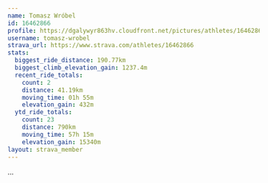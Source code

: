 ```yaml
---
name: Tomasz Wróbel
id: 16462866
profile: https://dgalywyr863hv.cloudfront.net/pictures/athletes/16462866/10169785/1/large.jpg
username: tomasz-wrobel
strava_url: https://www.strava.com/athletes/16462866
stats:
  biggest_ride_distance: 190.77km
  biggest_climb_elevation_gain: 1237.4m
  recent_ride_totals:
    count: 2
    distance: 41.19km
    moving_time: 01h 55m
    elevation_gain: 432m
  ytd_ride_totals:
    count: 23
    distance: 790km
    moving_time: 57h 15m
    elevation_gain: 15340m
layout: strava_member
--- 
```

...
